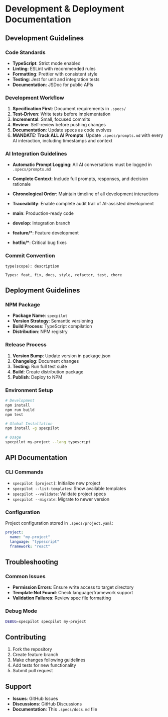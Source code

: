 # Development & Deployment Documentation

## Development Guidelines

### Code Standards

- **TypeScript**: Strict mode enabled
- **Linting**: ESLint with recommended rules
- **Formatting**: Prettier with consistent style
- **Testing**: Jest for unit and integration tests
- **Documentation**: JSDoc for public APIs

### Development Workflow

1. **Specification First**: Document requirements in `.specs/`
2. **Test-Driven**: Write tests before implementation
3. **Incremental**: Small, focused commits
4. **Review**: Self-review before pushing changes
5. **Documentation**: Update specs as code evolves
6. **MANDATE: Track ALL AI Prompts**: Update `.specs/prompts.md` with every AI interaction, including timestamps and context

### AI Integration Guidelines

- **Automatic Prompt Logging**: All AI conversations must be logged in `.specs/prompts.md`
- **Complete Context**: Include full prompts, responses, and decision rationale
- **Chronological Order**: Maintain timeline of all development interactions
- **Traceability**: Enable complete audit trail of AI-assisted development

- **main**: Production-ready code
- **develop**: Integration branch
- **feature/\***: Feature development
- **hotfix/\***: Critical bug fixes

### Commit Convention

```text
type(scope): description

Types: feat, fix, docs, style, refactor, test, chore
```

## Deployment Guidelines

### NPM Package

- **Package Name**: `specpilot`
- **Version Strategy**: Semantic versioning
- **Build Process**: TypeScript compilation
- **Distribution**: NPM registry

### Release Process

1. **Version Bump**: Update version in package.json
2. **Changelog**: Document changes
3. **Testing**: Run full test suite
4. **Build**: Create distribution package
5. **Publish**: Deploy to NPM

### Environment Setup

```bash
# Development
npm install
npm run build
npm test

# Global Installation
npm install -g specpilot

# Usage
specpilot my-project --lang typescript
```

## API Documentation

### CLI Commands

- `specpilot [project]`: Initialize new project
- `specpilot --list-templates`: Show available templates
- `specpilot --validate`: Validate project specs
- `specpilot --migrate`: Migrate to newer version

### Configuration

Project configuration stored in `.specs/project.yaml`:

```yaml
project:
  name: "my-project"
  language: "typescript"
  framework: "react"
```

## Troubleshooting

### Common Issues

- **Permission Errors**: Ensure write access to target directory
- **Template Not Found**: Check language/framework support
- **Validation Failures**: Review spec file formatting

### Debug Mode

```bash
DEBUG=specpilot specpilot my-project
```

## Contributing

1. Fork the repository
2. Create feature branch
3. Make changes following guidelines
4. Add tests for new functionality
5. Submit pull request

## Support

- **Issues**: GitHub Issues
- **Discussions**: GitHub Discussions
- **Documentation**: This `.specs/docs.md` file
